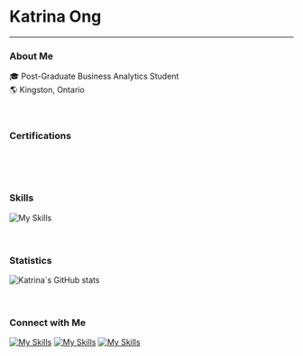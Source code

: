 # Katrina Ong 
-------------
### About Me
🎓 Post-Graduate Business Analytics Student <br>
🌎 Kingston, Ontario
<br><br><br>

### Certifications
<!--START_SECTION:badges-->
<!--END_SECTION:badges-->
<br><br><br>

### Skills
![My Skills](https://skillicons.dev/icons?i=py,r,mysql,postgres)
<br><br><br>

### Statistics
![Katrina`s GitHub stats](https://github-readme-stats.vercel.app/api?username=katrinalouiseong&show_icons=true&theme=vue)
<br><br><br>

### Connect with Me
[![My Skills](https://skillicons.dev/icons?i=linkedin)](https://www.linkedin.com/in/katrinalouiseong)
[![My Skills](https://skillicons.dev/icons?i=instagram)](https://www.instagram.com/haveakitkatrina) 
[![My Skills](https://skillicons.dev/icons?i=github)](https://www.github.com/katrinalouiseong)
<br><br><br>

<!--
**katrinalouiseong/katrinalouiseong** is a ✨ _special_ ✨ repository because its `README.md` (this file) appears on your GitHub profile.


Here are some ideas to get you started:

- 🔭 I’m currently working on ...
- 🌱 I’m currently learning ...
- 👯 I’m looking to collaborate on ...
- 🤔 I’m looking for help with ...
- 💬 Ask me about ...
- 📫 How to reach me: ...
- 😄 Pronouns: ...
- ⚡ Fun fact: ...
-->

